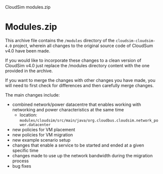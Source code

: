CloudSim modules.zip

# Modules.zip
This archive file contains the ```/modules``` directory of the ```cloudsim-cloudsim-4.0``` project, wherein all changes to the original source code of CloudSum v4.0 have been made.

If you would like to incorporate these changes to a clean version of CloudSim v4.0 just replace the /modules directory content with the one provided in the archive.

If you want to merge the changes with other changes you have made, you will need to first check for differences and then carefully merge changes.

The main changes include:
* combined network/power datacentre that enables working with networking and power characteristics at the same time
    * location: ```modules/cloudsim/src/main/java/org.cloudbus.cloudsim.network_power.datacenter```
* new policies for VM placement
* new policies for VM migration
* new example scenario setup
* changes that enable a service to be started and ended at a given specific time
* changes made to use up the network bandwidth during the migration process
* bug fixes
